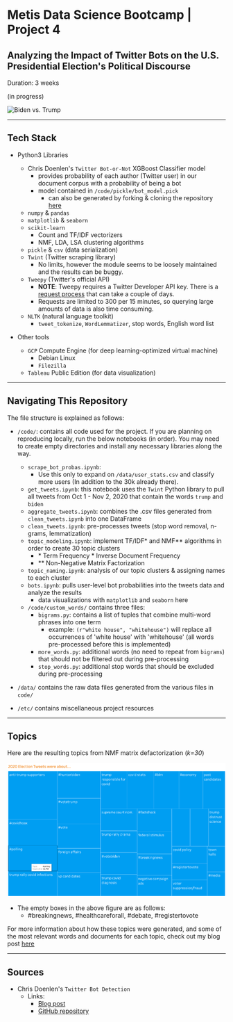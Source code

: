 # Metis Data Science Bootcamp | Project 4

## Analyzing the Impact of Twitter Bots on the U.S. Presidential Election's Political Discourse 

Duration: 3 weeks

(in progress)

![Biden vs. Trump](https://github.com/edubu2/metis-project4/blob/main/etc/biden_trump_photo.jpg)
___
## Tech Stack

* Python3 Libraries
  * Chris Doenlen's `Twitter Bot-or-Not` XGBoost Classifier model
    * provides probability of each author (Twitter user) in our document corpus with a probability of being a bot
    * model contained in `/code/pickle/bot_model.pick`
      * can also be generated by forking & cloning the repository [here](https://github.com/scrapfishies/twitter-bot-detection)
  * `numpy` & `pandas`
  * `matplotlib` & `seaborn`
  * `scikit-learn`
    * Count and TF/IDF vectorizers
    * NMF, LDA, LSA clustering algorithms
  * `pickle` & `csv` (data serialization)
  * `Twint` (Twitter scraping library)
    * No limits, however the module seems to be loosely maintained and the results can be buggy.
  * `Tweepy` (Twitter's official API)
    * **NOTE**: Tweepy requires a Twitter Developer API key. There is a [request process](https://developer.twitter.com/en) that can take a couple of days.
    * Requests are limited to 300 per 15 minutes, so querying large amounts of data is also time consuming.
  * `NLTK` (natural language toolkit)
    * `tweet_tokenize`, `WordLemmatizer`, stop words, English word list

* Other tools
  * `GCP` Compute Engine (for deep learning-optimized virtual machine)
    * Debian Linux
    * `Filezilla`
  * `Tableau` Public Edition (for data visualization)
___
## Navigating This Repository

The file structure is explained as follows:

* `/code/`: contains all code used for the project. If you are planning on reproducing locally, run the below notebooks (in order). You may need to create empty directories and install any necessary libraries along the way.
  * `scrape_bot_probas.ipynb`:
    * Use this only to expand on `/data/user_stats.csv` and classify more users (In addition to the 30k already there).
  * `get_tweets.ipynb`: this notebook uses the `Twint` Python library to pull all tweets from Oct 1 - Nov 2, 2020 that contain the words `trump` and `biden`
  * `aggregate_tweets.ipynb`: combines the .csv files generated from `clean_tweets.ipynb` into one DataFrame
  * `clean_tweets.ipynb`: pre-processes tweets (stop word removal, n-grams, lemmatization)
  * `topic_modeling.ipynb`: implement TF/IDF\* and NMF\*\* algorithms in order to create 30 topic clusters 
    * \* Term Frequency * Inverse Document Frequency
    * \*\* Non-Negative Matrix Factorization
  * `topic_naming.ipynb`: analysis of our topic clusters & assigning names to each cluster
  * `bots.ipynb`: pulls user-level bot probabilities into the tweets data and analyze the results
    * data visualizations with `matplotlib` and `seaborn` here
  * `/code/custom_words/` contains three files:
    * `bigrams.py`: contains a list of tuples that combine multi-word phrases into one term
      * example: `(r"white house", "whitehouse")` will replace all occurrences of 'white house' with 'whitehouse' (all words pre-processed before this is implemented)
    * `more_words.py`: additional words (no need to repeat from `bigrams`) that should not be filtered out during pre-processing
    * `stop_words.py`: additional stop words that should be excluded during pre-processing

* `/data/` contains the raw data files generated from the various files in `code/`
* `/etc/` contains miscellaneous project resources

___
## Topics

Here are the resulting topics from NMF matrix defactorization (*k=30*)

![Tableau](https://github.com/edubu2/metis-project4/blob/main/etc/topic_viz_n30.png)

* The empty boxes in the above figure are as follows:
  * #breakingnews, #healthcareforall, #debate, #registertovote

For more information about how these topics were generated, and some of the most relevant words and documents for each topic, check out my blog post [here](https://edubu2.medium.com/investigating-the-impact-of-twitter-bots-on-the-2020-u-s-elections-political-discourse-173638f4b95c)


___
## Sources
* Chris Doenlen's `Twitter Bot Detection`
  * Links:
    * [Blog post](https://medium.com/the-innovation/twitter-bot-or-not-cc2ad52b36ba)
    * [GitHub repository](https://github.com/scrapfishies/twitter-bot-detection)

